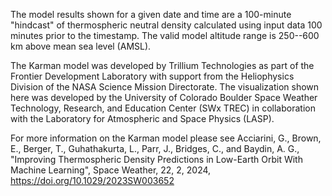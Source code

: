 The model results shown for a given date and time are a 100-minute "hindcast" of thermospheric neutral density calculated using input data 100 minutes prior to the timestamp. The valid model altitude range is 250--600 km above mean sea level (AMSL).

The Karman model was developed by Trillium Technologies as part of the Frontier Development Laboratory with support from the Heliophysics Division of the NASA Science Mission Directorate. The visualization shown here was developed by the University of Colorado Boulder Space Weather Technology, Research, and Education Center (SWx TREC) in collaboration with the Laboratory for Atmospheric and Space Physics (LASP). 

For more information on the Karman model please see Acciarini, G., Brown, E., Berger, T., Guhathakurta, L., Parr, J., Bridges, C., and Baydin, A. G., "Improving Thermospheric Density Predictions in Low-Earth Orbit With Machine Learning", Space Weather, 22, 2, 2024, https://doi.org/10.1029/2023SW003652 
